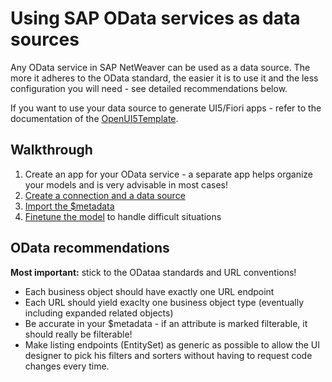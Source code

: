 # Using SAP OData services as data sources

Any OData service in SAP NetWeaver can be used as a data source. The more it adheres to the OData standard, the easier it is to use it and the less configuration you will need - see detailed recommendations below.

If you want to use your data source to generate UI5/Fiori apps - refer to the documentation of the [OpenUI5Template](https://github.com/exface/OpenUI5Template/Docs/index.md).

## Walkthrough

1. Create an app for your OData service - a separate app helps organize your models and is very advisable in most cases!
2. [Create a connection and a data source](setting_up_an_oData_data_source.md)
3. [Import the $metadata](generate_metamodel_from_odata.md) 
4. [Finetune the model](metamodel_finetuning.md) to handle difficult situations

## OData recommendations

**Most important:** stick to the ODataa standards and URL conventions!

- Each business object should have exactly one URL endpoint 
- Each URL should yield exaclty one business object type (eventually including expanded related objects)
- Be accurate in your $metadata - if an attribute is marked filterable, it should really be filterable!
- Make listing endpoints (EntitySet) as generic as possible to allow the UI designer to pick his filters and sorters without having to request code changes every time.